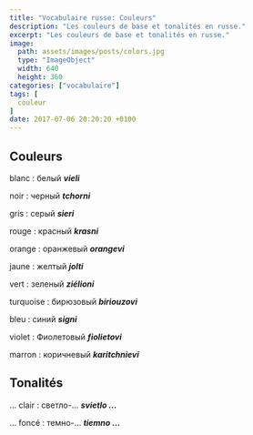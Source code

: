 ```yaml
---
title: "Vocabulaire russe: Couleurs"
description: "Les couleurs de base et tonalités en russe."
excerpt: "Les couleurs de base et tonalités en russe."
image:
  path: assets/images/posts/colors.jpg
  type: "ImageObject"
  width: 640
  height: 360
categories: ["vocabulaire"]
tags: [
  couleur
]
date: 2017-07-06 20:20:20 +0100
---
```


## Couleurs

blanc
: белый
*__vieli__*

noir
: черный
*__tchorni__*

gris
: серый
*__sieri__*

rouge
: красный
*__krasni__*

orange
: оранжевый
*__orangevi__*

jaune
: желтый
*__jolti__*

vert
: зеленый
*__ziélioni__*

turquoise
: бирюзовый
*__biriouzovi__*

bleu
: синий
*__signi__*

violet
: Фиолетовый
*__fiolietovi__*

marron
: коричневый
*__karitchnievi__*


## Tonalités

... clair
: светло-...
*__svietlo ...__*

... foncé
: темно-...
*__tiemno ...__*
